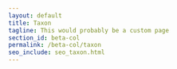 ```yaml
---
layout: default
title: Taxon
tagline: This would probably be a custom page
section_id: beta-col
permalink: /beta-col/taxon
seo_include: seo_taxon.html
---
```


<div class="row" style="background: white; margin-top: 20px; margin-bottom: 60px">
  <div id="taxon"></div>
</div>
  <script>
      'use strict';

const e = React.createElement;

class PublicTaxon extends React.Component {

    render() {


      return e(
        ColBrowser.Taxon,
        { catalogueKey: '{{ site.react.datasetKey }}' , pathToTree: '{{ site.react.pathToTree }}', pathToSearch: '{{ site.react.pathToSearch }}', pathToDataset: '{{ site.react.pathToDataset }}', pathToTaxon: '{{ site.react.pathToTaxon }}', auth: '{{ site.react.auth }}', pageTitleTemplate: 'COL | __taxon__'}
      );
    }

}

const domContainer = document.querySelector('#taxon');
ReactDOM.render(e(PublicTaxon), domContainer);
</script>
